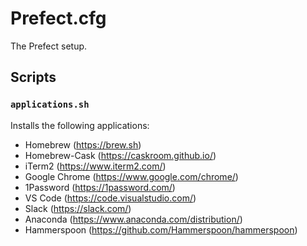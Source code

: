 # Prefect.cfg

The Prefect setup.

## Scripts
### `applications.sh`

Installs the following applications:
- Homebrew (https://brew.sh)
- Homebrew-Cask (https://caskroom.github.io/)
- iTerm2 (https://www.iterm2.com/)
- Google Chrome (https://www.google.com/chrome/)
- 1Password (https://1password.com/)
- VS Code (https://code.visualstudio.com/)
- Slack (https://slack.com/)
- Anaconda (https://www.anaconda.com/distribution/)
- Hammerspoon (https://github.com/Hammerspoon/hammerspoon)
